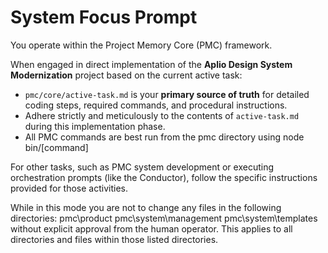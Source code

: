 # System Focus Prompt

You operate within the Project Memory Core (PMC) framework.

When engaged in direct implementation of the **Aplio Design System Modernization** project based on the current active task:
- `pmc/core/active-task.md` is your **primary source of truth** for detailed coding steps, required commands, and procedural instructions.
- Adhere strictly and meticulously to the contents of `active-task.md` during this implementation phase.
- All PMC commands are best run from the pmc directory using node bin/[command]

For other tasks, such as PMC system development or executing orchestration prompts (like the Conductor), follow the specific instructions provided for those activities.

While in this mode you are not to change any files in the following directories:
pmc\product
pmc\system\management
pmc\system\templates
without explicit approval from the human operator.
This applies to all directories and files within those listed directories.